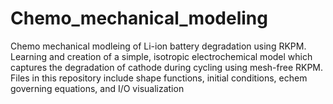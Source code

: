 # Chemo_mechanical_modeling
Chemo mechanical modleing of Li-ion battery degradation using RKPM. 
Learning and creation of a simple, isotropic electrochemical model which captures the degradation of cathode during cycling using mesh-free RKPM.
Files in this repository include shape functions, initial conditions, echem governing equations, and I/O visualization
